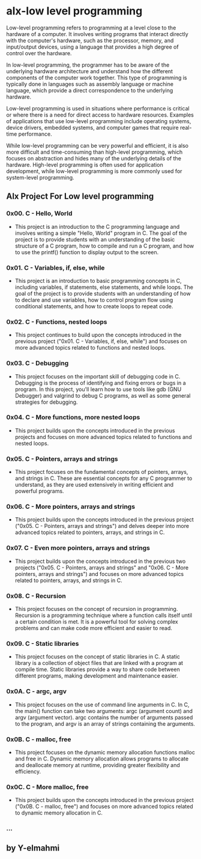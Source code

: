 # alx-low level programming 

Low-level programming refers to programming at a level close to the hardware of a computer. It involves writing programs that interact directly with the computer's hardware, such as the processor, memory, and input/output devices, using a language that provides a high degree of control over the hardware.

In low-level programming, the programmer has to be aware of the underlying hardware architecture and understand how the different components of the computer work together. This type of programming is typically done in languages such as assembly language or machine language, which provide a direct correspondence to the underlying hardware.

Low-level programming is used in situations where performance is critical or where there is a need for direct access to hardware resources. Examples of applications that use low-level programming include operating systems, device drivers, embedded systems, and computer games that require real-time performance.

While low-level programming can be very powerful and efficient, it is also more difficult and time-consuming than high-level programming, which focuses on abstraction and hides many of the underlying details of the hardware. High-level programming is often used for application development, while low-level programming is more commonly used for system-level programming.



## Alx Project For Low level programming 


### 0x00. C - Hello, World

* This project is an introduction to the C programming language and involves writing a simple "Hello, World" program in C. The goal of the project is to provide students with an understanding of the basic structure of a C program, how to compile and run a C program, and how to use the printf() function to display output to the screen.


### 0x01. C - Variables, if, else, while

* This project is an introduction to basic programming concepts in C, including variables, if statements, else statements, and while loops. The goal of the project is to provide students with an understanding of how to declare and use variables, how to control program flow using conditional statements, and how to create loops to repeat code. 

### 0x02. C - Functions, nested loops

* This project continues to build upon the concepts introduced in the previous project ("0x01. C - Variables, if, else, while") and focuses on more advanced topics related to functions and nested loops.

### 0x03. C - Debugging

* This project focuses on the important skill of debugging code in C. Debugging is the process of identifying and fixing errors or bugs in a program. In this project, you'll learn how to use tools like gdb (GNU Debugger) and valgrind to debug C programs, as well as some general strategies for debugging.


### 0x04. C - More functions, more nested loops

* This project builds upon the concepts introduced in the previous projects and focuses on more advanced topics related to functions and nested loops.



### 0x05. C - Pointers, arrays and strings

* This project focuses on the fundamental concepts of pointers, arrays, and strings in C. These are essential concepts for any C programmer to understand, as they are used extensively in writing efficient and powerful programs.


### 0x06. C - More pointers, arrays and strings

* This project builds upon the concepts introduced in the previous project ("0x05. C - Pointers, arrays and strings") and delves deeper into more advanced topics related to pointers, arrays, and strings in C.
 

### 0x07. C - Even more pointers, arrays and strings

* This project builds upon the concepts introduced in the previous two projects ("0x05. C - Pointers, arrays and strings" and "0x06. C - More pointers, arrays and strings") and focuses on more advanced topics related to pointers, arrays, and strings in C.
 

### 0x08. C - Recursion

* This project focuses on the concept of recursion in programming. Recursion is a programming technique where a function calls itself until a certain condition is met. It is a powerful tool for solving complex problems and can make code more efficient and easier to read.
 

### 0x09. C - Static libraries

* This project focuses on the concept of static libraries in C. A static library is a collection of object files that are linked with a program at compile time. Static libraries provide a way to share code between different programs, making development and maintenance easier.


### 0x0A. C - argc, argv

* This project focuses on the use of command line arguments in C. In C, the main() function can take two arguments: argc (argument count) and argv (argument vector). argc contains the number of arguments passed to the program, and argv is an array of strings containing the arguments.


### 0x0B. C - malloc, free

* This project focuses on the dynamic memory allocation functions malloc and free in C. Dynamic memory allocation allows programs to allocate and deallocate memory at runtime, providing greater flexibility and efficiency.



### 0x0C. C - More malloc, free

* This project builds upon the concepts introduced in the previous project ("0x0B. C - malloc, free") and focuses on more advanced topics related to dynamic memory allocation in C.



### ... 




## by Y-elmahmi





















